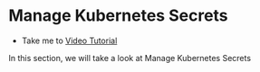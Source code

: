 # Manage Kubernetes Secrets
  - Take me to [Video Tutorial](https://kodekloud.com/courses/1378608/lectures/31704676)

In this section, we will take a look at Manage Kubernetes Secrets
